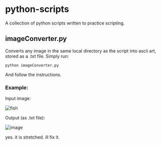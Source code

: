 # python-scripts
A collection of python scripts written to practice scripting.

## imageConverter.py
Converts any image in the same local directory as the script into ascii art, stored as a .txt file. Simply run:
```
python imageConverter.py
```
And follow the instructions.

### Example:
Input image:

![fish](https://github.com/PengZhangg/python-scripts/assets/122496391/8423b560-7578-438f-9cb6-a19dd5163273)

Output (as .txt file):

![image](https://github.com/PengZhangg/python-scripts/assets/122496391/b7f70712-4e9f-4457-bbaa-b408f92f30c0)

yes. it is stretched. ill fix it.

